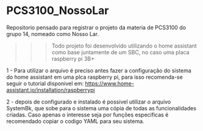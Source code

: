 # PCS3100_NossoLar
Repositorio pensado para registrar o projeto da materia de PCS3100 do grupo 14, nomeado como Nosso Lar.

>>> Todo projeto foi desenvolvido utilizando o home assistant como base juntamente de um SBC, no caso uma placa raspberry pi 3B+

1 - Para utilizar o arquivo é preciso antes fazer a configuração do sistema do home assistant em uma plca raspberry pi, para isso recomenda-se seguir o tutorial disponivel em: https://www.home-assistant.io/installation/raspberrypi

2 - depois de configurado e instalado é possivel utilizar o arquivo SystemBk, que sobe para o sistema uma cópia de todas as funcionalidades criadas. Caso apenas o interesse seja por funções especificas é recomendado copiar o codigo YAML para seu sistema.
